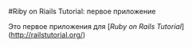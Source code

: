 #Riby on Riails Tutorial: первое приложение

Это первое приложения для [*Ruby on Rails Tutorial*] (http://railstutorial.org/)
